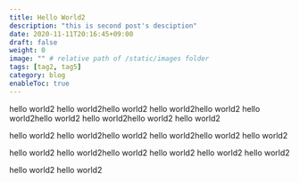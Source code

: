 ```yaml
---
title: Hello World2
description: "this is second post's desciption"
date: 2020-11-11T20:16:45+09:00
draft: false
weight: 0
image: "" # relative path of /static/images folder
tags: [tag2, tag5]
category: blog
enableToc: true
---
```


hello world2
hello world2hello world2
hello world2hello world2
hello world2hello world2
hello world2hello world2
hello world2

hello world2
hello world2hello world2
hello world2hello world2
hello world2

hello world2
hello world2hello world2
hello world2
hello world2
hello world2

hello world2
hello world2
